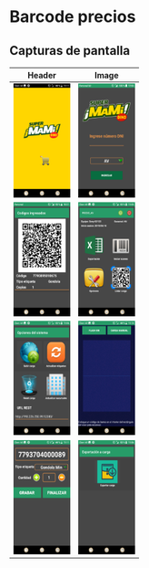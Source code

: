 # Barcode precios

## Capturas de pantalla
Header | Image
| ------------- | ------------- |
| <img src="/images/1.png" width="100" height="200" />  | <img src="/images/2.png" width="100" height="200" />  |
| <img src="/images/3.png" width="100" height="200" />  | <img src="/images/4.png" width="100" height="200" />  |
| <img src="/images/5.png" width="100" height="200" />  | <img src="/images/6.png" width="100" height="200" />  |
| <img src="/images/7.png" width="100" height="200" />  | <img src="/images/8.png" width="100" height="200" />  |




